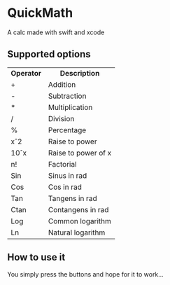 QuickMath
==========
A calc made with swift and xcode

Supported options
-------------------
<table>
  <tr align="center">
    <td><b>Operator</b></td>
    <td><b>Description</b></td>
  <tr align="left">
    <td>+</td>
    <td>Addition</td>
  </tr>
  <tr align="left">
    <td>-</td>
    <td>Subtraction</td>
  </tr>
  <tr align="left">
    <td>*</td>
    <td>Multiplication</td>
  </tr>
  <tr align="left">
    <td>/</td>
    <td>Division</td>
  </tr>
  <tr align="left">
    <td>%</td>
    <td>Percentage</td>
  </tr>
  <tr align="left">
    <td>xˆ2</td>
    <td>Raise to power</td>
  </tr>
  <tr align="left">
    <td>10ˆx</td>
    <td>Raise to power of x</td>
  </tr>
    <tr align="left">
    <td>n!</td>
    <td>Factorial</td>
  </tr>
    <tr align="left">
    <td>Sin</td>
    <td>Sinus in rad</td>
  </tr>
  <tr align="left">
    <td>Cos</td>
    <td>Cos in rad</td>
  </tr>
  <tr align="left">
    <td>Tan</td>
    <td>Tangens in rad</td>
  </tr>
  <tr align="left">
    <td>Ctan</td>
    <td>Contangens in rad</td>
  </tr>
  <tr align="left">
    <td>Log</td>
    <td>Common logarithm</td>
  </tr>
  <tr align="left">
    <td>Ln</td>
    <td>Natural logarithm</td>
  </tr>
</table>

How to use it
-------------
You simply press the buttons and hope for it to work...


